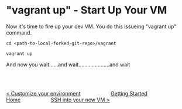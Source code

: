 # "vagrant up" - Start Up Your VM

Now it's time to fire up your dev VM.  You do this issueing "vagrant up" command.

```
cd <path-to-local-forked-git-repo>/vagrant

vagrant up
```

And now you wait......and wait.....................and wait

<br>
<br>

 [< Customize your environment](customize-environment.md) &nbsp;&nbsp;&nbsp;&nbsp;&nbsp;&nbsp;&nbsp;&nbsp;&nbsp;&nbsp;&nbsp;&nbsp;&nbsp;&nbsp;&nbsp;&nbsp;&nbsp;&nbsp;&nbsp;&nbsp;[Getting Started Home](getting-started.md)&nbsp;&nbsp;&nbsp;&nbsp;&nbsp;&nbsp;&nbsp;&nbsp;&nbsp;&nbsp;&nbsp;&nbsp;&nbsp;&nbsp;&nbsp;&nbsp;&nbsp;&nbsp;&nbsp;&nbsp;  [SSH into your new VM >](ssh-into-vm.md)

